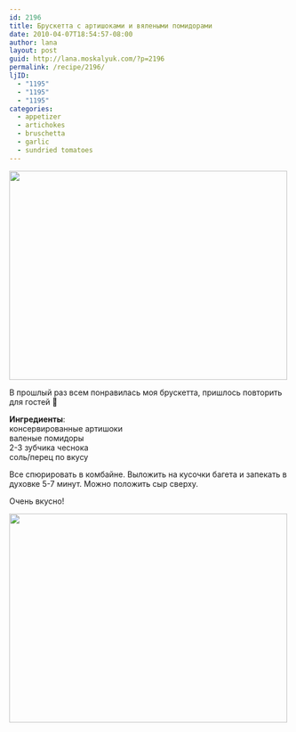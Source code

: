 ```yaml
---
id: 2196
title: Брускетта с артишоками и вялеными помидорами
date: 2010-04-07T18:54:57-08:00
author: lana
layout: post
guid: http://lana.moskalyuk.com/?p=2196
permalink: /recipe/2196/
ljID:
  - "1195"
  - "1195"
  - "1195"
categories:
  - appetizer
  - artichokes
  - bruschetta
  - garlic
  - sundried tomatoes
---
```

<img loading="lazy" class="alignnone" title="Bruschetta with artichokes" src="http://farm5.static.flickr.com/4026/4501096317_0bc032254c.jpg" alt="" width="500" height="375" />

В прошлый раз всем понравилась моя брускетта, пришлось повторить для гостей 🙂

**Ингредиенты**:  
консервированные артишоки  
валеные помидоры  
2-3 зубчика чеснока  
соль/перец по вкусу

Все спюрировать в комбайне. Выложить на кусочки багета и запекать в духовке 5-7 минут. Можно положить сыр сверху.

Очень вкусно!

<img loading="lazy" class="alignnone" title="Bruschetta with artichokes" src="http://farm5.static.flickr.com/4058/4501728630_88c5500a89.jpg" alt="" width="500" height="375" />